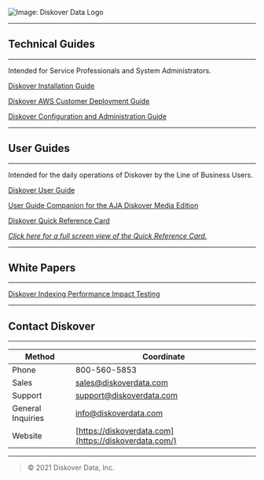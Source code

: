 ![Image: Diskover Data Logo](images/logo_diskover_data_tm_header_no_background.png)
___
## Technical Guides
___

Intended for Service Professionals and System Administrators.

[Diskover Installation Guide](https://docs.diskoverdata.com/diskover_installation_guide/)

[Diskover AWS Customer Deployment Guide](https://docs.diskoverdata.com/diskover_aws_deployment_guide/)

[Diskover Configuration and Administration Guide](https://docs.diskoverdata.com/diskover_configuration_and_administration_guide/)

___
## User Guides
___

Intended for the daily operations of Diskover by the Line of Business Users.

[Diskover User Guide](https://docs.diskoverdata.com/diskover_user_guide/)

[User Guide Companion for the AJA Diskover Media Edition](https://docs.diskoverdata.com/diskover_user_guide_companion_aja_media_edition/)

[Diskover Quick Reference Card](images/quick_reference_card_diskover_generic.png)

_[Click here for a full screen view of the Quick Reference Card.](images/quick_reference_card_diskover_generic.png)_

___
## White Papers
___

[Diskover Indexing Performance Impact Testing](https://docs.diskoverdata.com/diskover_white_paper_indexing_performance_impact_testing/)
___
## Contact Diskover
___
|Method|Coordinate|
|--|--|
|Phone|800-560-5853 |
|Sales  |[sales@diskoverdata.com](mailto:sales@diskoverdata.com)  |
|Support  |[support@diskoverdata.com](mailto:support@diskoverdata.com)  |
|General Inquiries|[info@diskoverdata.com](mailto:info@diskoverdata.com)  |
|Website  |[https://diskoverdata.com](https://diskoverdata.com/)  |

___
>© 2021 Diskover Data, Inc.
<!--stackedit_data:
eyJoaXN0b3J5IjpbODk0MDgxMTExXX0=
-->

